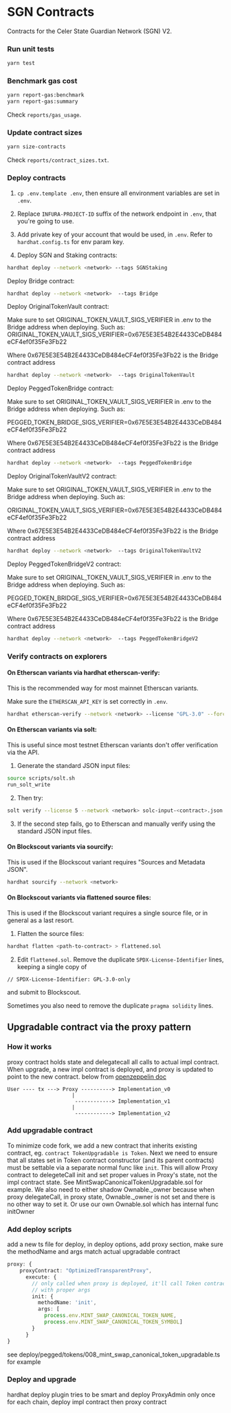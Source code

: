 # SGN Contracts

Contracts for the Celer State Guardian Network (SGN) V2.

### Run unit tests

```sh
yarn test
```

### Benchmark gas cost

```sh
yarn report-gas:benchmark
yarn report-gas:summary
```

Check `reports/gas_usage`.

### Update contract sizes

```sh
yarn size-contracts
```

Check `reports/contract_sizes.txt`.

### Deploy contracts

1. `cp .env.template .env`, then ensure all environment variables are set in `.env`.

2. Replace `INFURA-PROJECT-ID` suffix of the network endpoint in `.env`, that you're going to use.

3. Add private key of your account that would be used, in `.env`. Refer to `hardhat.config.ts` for env param key.

4. Deploy SGN and Staking contracts:

```sh
hardhat deploy --network <network> --tags SGNStaking
```

Deploy Bridge contract:

```sh
hardhat deploy --network <network>  --tags Bridge
```

Deploy OriginalTokenVault contract:

Make sure to set ORIGINAL_TOKEN_VAULT_SIGS_VERIFIER in .env to the Bridge address when deploying. 
Such as:
ORIGINAL_TOKEN_VAULT_SIGS_VERIFIER=0x67E5E3E54B2E4433CeDB484eCF4ef0f35Fe3Fb22 

Where 0x67E5E3E54B2E4433CeDB484eCF4ef0f35Fe3Fb22 is the Bridge contract address
```sh
hardhat deploy --network <network>  --tags OriginalTokenVault
```

Deploy PeggedTokenBridge contract:

Make sure to set ORIGINAL_TOKEN_VAULT_SIGS_VERIFIER in .env to the Bridge address when deploying. 
Such as:

PEGGED_TOKEN_BRIDGE_SIGS_VERIFIER=0x67E5E3E54B2E4433CeDB484eCF4ef0f35Fe3Fb22

Where 0x67E5E3E54B2E4433CeDB484eCF4ef0f35Fe3Fb22 is the Bridge contract address
```sh
hardhat deploy --network <network>  --tags PeggedTokenBridge
```

Deploy OriginalTokenVaultV2 contract:

Make sure to set ORIGINAL_TOKEN_VAULT_SIGS_VERIFIER in .env to the Bridge address when deploying. 
Such as:

ORIGINAL_TOKEN_VAULT_SIGS_VERIFIER=0x67E5E3E54B2E4433CeDB484eCF4ef0f35Fe3Fb22

Where 0x67E5E3E54B2E4433CeDB484eCF4ef0f35Fe3Fb22 is the Bridge contract address

```sh
hardhat deploy --network <network>  --tags OriginalTokenVaultV2
```

Deploy PeggedTokenBridgeV2 contract:

Make sure to set ORIGINAL_TOKEN_VAULT_SIGS_VERIFIER in .env to the Bridge address when deploying. 
Such as:

PEGGED_TOKEN_BRIDGE_SIGS_VERIFIER=0x67E5E3E54B2E4433CeDB484eCF4ef0f35Fe3Fb22

Where 0x67E5E3E54B2E4433CeDB484eCF4ef0f35Fe3Fb22 is the Bridge contract address

```sh
hardhat deploy --network <network>  --tags PeggedTokenBridgeV2
```
### Verify contracts on explorers

#### On Etherscan variants via hardhat etherscan-verify:

This is the recommended way for most mainnet Etherscan variants.

Make sure the `ETHERSCAN_API_KEY` is set correctly in `.env`.

```sh
hardhat etherscan-verify --network <network> --license "GPL-3.0" --force-license
```

#### On Etherscan variants via solt:

This is useful since most testnet Etherscan variants don't offer verification via the API.

1. Generate the standard JSON input files:

```sh
source scripts/solt.sh
run_solt_write
```

2. Then try:

```sh
solt verify --license 5 --network <network> solc-input-<contract>.json <deployed address> <contract name>
```

3. If the second step fails, go to Etherscan and manually verify using the standard JSON input files.

#### On Blockscout variants via sourcify:

This is used if the Blockscout variant requires "Sources and Metadata JSON".

```sh
hardhat sourcify --network <network>
```

#### On Blockscout variants via flattened source files:

This is used if the Blockscout variant requires a single source file, or in general as a last resort.

1. Flatten the source files:

```sh
hardhat flatten <path-to-contract> > flattened.sol
```

2. Edit `flattened.sol`. Remove the duplicate `SPDX-License-Identifier` lines, keeping a single copy of

```
// SPDX-License-Identifier: GPL-3.0-only
```

and submit to Blockscout.

Sometimes you also need to remove the duplicate `pragma solidity` lines.

## Upgradable contract via the proxy pattern
### How it works
proxy contract holds state and delegatecall all calls to actual impl contract. When upgrade, a new impl contract is deployed, and proxy is updated to point to the new contract. below from [openzeppelin doc](https://docs.openzeppelin.com/upgrades-plugins/1.x/proxies#upgrading-via-the-proxy-pattern)
```
User ---- tx ---> Proxy ----------> Implementation_v0
                     |
                      ------------> Implementation_v1
                     |
                      ------------> Implementation_v2
```

### Add upgradable contract
To minimize code fork, we add a new contract that inherits existing contract, eg. `contract TokenUpgradable is Token`. Next we need to ensure that all states set in Token contract constructor (and its parent contracts) must be settable via a separate normal func like `init`. This will allow Proxy contract to delegeteCall init and set proper values in Proxy's state, not the impl contract state. See MintSwapCanonicalTokenUpgradable.sol for example. We also need to either shadow Ownable._owner because when proxy delegateCall, in proxy state, Ownable._owner is not set and there is no other way to set it. Or use our own Ownable.sol which has internal func initOwner

### Add deploy scripts
add a new ts file for deploy, in deploy options, add proxy section, make sure the methodName and args match actual upgradable contract
```ts
proxy: {
    proxyContract: "OptimizedTransparentProxy",
      execute: {
        // only called when proxy is deployed, it'll call Token contract.init
        // with proper args
        init: {
          methodName: 'init',
          args: [
            process.env.MINT_SWAP_CANONICAL_TOKEN_NAME,
            process.env.MINT_SWAP_CANONICAL_TOKEN_SYMBOL]
        }
      }
}
```
see deploy/pegged/tokens/008_mint_swap_canonical_token_upgradable.ts for example

### Deploy and upgrade
hardhat deploy plugin tries to be smart and deploy ProxyAdmin only once for each chain, deploy impl contract then proxy contract
